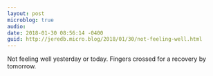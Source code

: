 ```yaml
---
layout: post
microblog: true
audio: 
date: 2018-01-30 08:56:14 -0400
guid: http://jeredb.micro.blog/2018/01/30/not-feeling-well.html
---
```

Not feeling well yesterday or today. Fingers crossed for a recovery by tomorrow.
